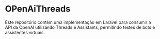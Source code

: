 # OPenAiThreads
Este repositório contém uma implementação em Laravel para consumir a API da OpenAI utilizando Threads e Assistants, permitindo testes de bots e assistentes virtuais.
